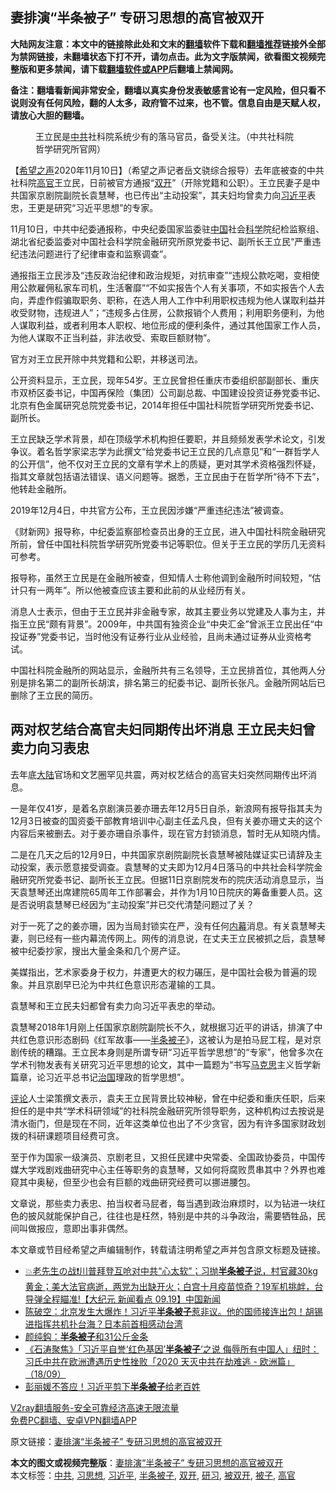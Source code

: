 <h2>妻排演“半条被子” 专研习思想的高官被双开</h2> <p class="notice"><b>大陆网友注意：本文中的链接除此处和文末的<a href="https://github.com/bannedbook/fanqiang" >翻墙</a>软件下载和<a href="https://github.com/killgcd/justmysocks/blob/master/README.md">翻墙推荐</a>链接外全部为禁网链接，未翻墙状态下打不开，请勿点击。此为文字版禁闻，欲看图文视频完整版和更多禁闻，请下载<a href="https://github.com/bannedbook/fanqiang">翻墙软件或APP</a>后翻墙上禁闻网。</p><p>备注：翻墙看新闻非常安全，翻墙以真实身份发表敏感言论有一定风险，但只看不说则没有任何风险，翻的人太多，政府管不过来，也不管。信息自由是天赋人权，请放心大胆的翻墙。</b></p>  <div class="entry"> <figure><figcaption>王立民是<a href="https://www.bannedbook.org/bnews/tag/%e4%b8%ad%e5%85%b1/" class="st_tag internal_tag" rel="tag" title="标签 中共 下的日志">中共</a>社科院系统少有的落马官员，备受关注。（中共社科院哲学研究所官网）</figcaption></figure> <p>【<span class='wp_keywordlink_affiliate'><a href="https://www.soundofhope.org" title="希望之声" target="_blank">希望之声</a></span>2020年11月10日】（希望之声记者岳文骁综合报导）去年底被查的中共社科院<a href="https://www.bannedbook.org/bnews/tag/%E9%AB%98%E5%AE%98/" class="st_tag internal_tag" rel="tag" title="标签 高官 下的日志">高官</a>王立民，日前被官方通报“<a href="https://www.bannedbook.org/bnews/tag/%E5%8F%8C%E5%BC%80/" class="st_tag internal_tag" rel="tag" title="标签 双开 下的日志">双开</a>”（开除党籍和公职）。王立民妻子是中共国家京剧院副院长袁慧琴，也已传出“主动投案”，其夫妇均曾卖力向<a href="https://www.bannedbook.org/bnews/tag/%e4%b9%a0%e8%bf%91%e5%b9%b3/" class="st_tag internal_tag" rel="tag" title="标签 习近平 下的日志">习近平</a>表忠，王更是研究“习近平思想”的专家。</p> <p>11月10日，中共中纪委通报称，中央纪委国家监委驻<span class='wp_keywordlink_affiliate'><a href="https://www.bannedbook.org/" title="中国" target="_blank">中国</a></span>社会<span class='wp_keywordlink'><a href="https://www.bannedbook.org/forum11/topic309.html" title="禁片：“科学”的棍子" target="_blank">科学</a></span>院纪检监察组、湖北省纪委监委对中国社会科学院金融研究所原党委书记、副所长王立民“严重违纪违法问题进行了纪律审查和监察调查”。</p> <p>通报指王立民涉及“违反政治纪律和政治规矩，对抗审查”“违规公款吃喝，变相使用公款雇佣私家车司机，生活奢靡”“不如实报告个人有关事项，不如实报告个人去向，弄虚作假骗取职务、职称，在选人用人工作中利用职权违规为他人谋取利益并收受财物，违规进人”；“违规多占住房，公款报销个人费用；利用职务便利，为他人谋取利益，或者利用本人职权、地位形成的便利条件，通过其他国家工作人员，为他人谋取不正当利益，非法收受、索取巨额财物”。</p> <p>官方对王立民开除中共党籍和公职，并移送司法。</p> <p>公开资料显示，王立民，现年54岁。王立民曾担任重庆市委组织部副部长、重庆市双桥区委书记，中国再保险（集团）公司副总裁、中国建设投资证券党委书记、北京有色金属研究总院党委书记，2014年担任中国社科院哲学研究所党委书记、副所长。</p>  <p>王立民缺乏学术背景，却在顶级学术机构担任要职，并且频频发表学术论文，引发争议。着名哲学家梁志学为此撰文“给党委书记王立民的几点意见”和“一群哲学人的公开信”，他不仅对王立民的文章有学术上的质疑，更对其学术资格强烈怀疑，指其文章就包括语法错误、语义问题等。据悉，王立民由于在哲学所“待不下去”，他转赴金融所。</p> <p>2019年12月4日，中共官方公布，王立民因涉嫌“严重违纪违法”被调查。</p> <p>《财新网》报导称，中纪委监察部检查员出身的王立民，进入中国社科院金融研究所前，曾任中国社科院哲学研究所党委书记等职位。但关于王立民的学历几无资料可参考。</p> <p>报导称，虽然王立民是在金融所被查，但知情人士称他调到金融所时间较短，“估计只有一两年”。所以他被查应该主要和此前的从业经历有关。</p> <p>消息人士表示，但由于王立民并非金融专家，故其主要业务以党建及人事为主，并指王立民“颇有背景”。2009年，中共国有独资企业“中央汇金”曾派王立民出任“中投证券”党委书记，当时他没有证券行业从业经验，且尚未通过证券从业资格考试。</p>  <p>中国社科院金融所的网站显示，金融所共有三名领导，王立民排首位，其他两人分别是排名第二的副所长胡滨，排名第三的纪委书记、副所长张凡。金融所网站后已删除了王立民的简历。</p> <h2><strong>两对权艺结合高官夫妇同期传出坏消息 王立民夫妇曾卖力向习表忠</strong></h2> <p>去年底<span class='wp_keywordlink_affiliate'><a href="https://www.bannedbook.org/" title="大陆" target="_blank">大陆</a></span>官场和文艺圈罕见共震，两对权艺结合的高官夫妇突然同期传出坏消息。</p> <p>一是年仅41岁，是着名京剧演员姜亦珊去年12月5日自杀，新浪网有报导指其夫为12月3日被查的国资委干部教育培训中心副主任孟凡良，但有关姜亦珊丈夫的这个内容后来被删去。对于姜亦珊自杀事件，现在官方封锁消息，暂时无从知晓内情。</p> <p>二是在几天之后的12月9日，中共国家京剧院副院长袁慧琴被陆媒证实已请辞及主动投案，表示愿意接受调查。袁慧琴的丈夫即为12月4日落马的中共社会科学院金融研究所党委书记、副所长王立民。但据11日京剧院发布的院庆活动消息显示，当天袁慧琴还出席建院65周年工作部署会，并作为1月10日院庆的筹备重要人员。这是否说明袁慧琴已经因为“主动投案”并已交代清楚问题过了关？</p> <p>对于一死了之的姜亦珊，因为当局封锁实在严，没有任何<span class='wp_keywordlink_affiliate'><a href="https://www.bannedbook.org/bnews/ccpdope/" title="中共高层内幕" target="_blank">内幕</a></span>消息。有关袁慧琴夫妻，则已经有一些内幕流传网上。网传的消息说，在丈夫王立民被抓之后，袁慧琴被中纪委抄家，搜出大量金条和几个房产证。</p>  <p>美媒指出，艺术家委身于权力，并遭更大的权力碾压，是中国社会极为普遍的现象。并且京剧早已沦为中共红色意识形态灌输的工具。</p> <p>袁慧琴和王立民夫妇都曾有卖力向习近平表忠的举动。</p> <p>袁慧琴2018年1月刚上任国家京剧院副院长不久，就根据习近平的讲话，排演了中共红色意识形态剧码《红军故事——<a href="https://www.bannedbook.org/bnews/tag/%E5%8D%8A%E6%9D%A1%E8%A2%AB%E5%AD%90/" class="st_tag internal_tag" rel="tag" title="标签 半条被子 下的日志">半条被子</a>》，这被认为是拍马屁工程，是对京剧传统的糟蹋。王立民本身则是所谓专研“习近平哲学思想”的“专家”，他曾多次在学术刊物发表有关研究习近平思想的论文，其中一篇题为“书写<span class='wp_keywordlink'><a href="https://www.bannedbook.org/forum2/topic105.html" title="《马克思的成魔之路》" target="_blank">马克思</a></span>主义哲学新篇章，论习近平总书记<span class='wp_keywordlink'><a href="https://www.bannedbook.org/forum24/topic8925.html" title="《治国大道》" target="_blank">治国</a></span>理政的哲学思想”。</p> <p><span class='wp_keywordlink_affiliate'><a href="https://www.bannedbook.org/bnews/comments/" title="新闻评论" target="_blank">评论</a></span>人士梁策撰文表示，袁夫王立民背景比较神秘，曾在中纪委和重庆任职，后来担任的是中共“学术科研领域”的社科院金融研究所领导职务，这种机构过去按说是清水衙门，但是现在不同，近年这类单位也出了不少贪官，因为有许多国家财政划拨的科研课题项目经费可贪。</p> <p>至于作为国家一级演员、京剧老旦，又担任民建中央常委、全国政协委员，中国传媒大学戏剧戏曲研究中心主任等职务的袁慧琴，又如何将腐败贯串其中？外界也难窥其中奥秘，但至少也会有巨额的戏曲研究经费可以挪进腰包。</p>  <p>文章说，那些卖力表忠、拍当权者马屁者，每当遇到政治麻烦时，以为钻进一块红色的披风就能保护自己，往往也是枉然，特别是中共的斗争政治，需要牺牲品，民间叫做报应，意即出事非偶然。</p> <p>本文章或节目经希望之声编辑制作，转载请注明希望之声并包含原文标题及链接。</p> <ul class='op-related-articles' title='相关阅读'> <li><a href='https://www.bannedbook.org/bnews/bannedvideo/20200920/1399726.html' target='_blank'>💥老先生の战❗️川普拜登互呛对中共“心太软”；习抛<b>半条被子</b>说，村官藏30kg黄金；美大法官病逝，两党为出缺开火；白宫十月疫苗惊奇？19军机挑衅，台导弹全程瞄准!【大纪元 新闻看点 09.19】中国新闻</a></li> <li><a href='https://www.bannedbook.org/bnews/bannedvideo/20200920/1399662.html' target='_blank'>陈破空：北京发生大爆炸！习近平<b>半条被子</b>惹非议。他的国师接连出包！胡锡进指挥共机扑台海？日本前首相感动台湾</a></li> <li><a href='https://www.bannedbook.org/bnews/comments/20200919/1399122.html' target='_blank'>颜纯鈎：<b>半条被子</b>和31公斤金条</a></li> <li><a href='https://www.bannedbook.org/bnews/bannedvideo/20200919/1399115.html' target='_blank'>《石涛聚焦》「习近平自誉‘红色基因’<b>半条被子</b>‘之说 侮辱所有中国人」纽时：习氏中共在欧洲遭遇历史性挫败「2020 天灭中共在劫难逃 - 欧洲篇」（18/09）</a></li> <li><a href='https://www.bannedbook.org/bnews/baitai/20190530/1135641.html' target='_blank'>彭丽媛不答应！习近平剪下<b>半条被子</b>给老百姓</a></li> </ul> <p class="texttj"> <a href="https://www.bannedbook.org/forum23/topic22702.html" target="_blank">V2ray翻墙服务-安全可靠经济高速无限流量</a><br/> <a href="https://github.com/bannedbook/fanqiang/wiki/%E7%A6%81%E9%97%BB%E7%BD%91%E5%AE%89%E5%8D%93%E7%BF%BB%E5%A2%99%E6%96%B0%E9%97%BBAPP" target="_blank">免费PC翻墙、安卓VPN翻墙APP</a></p><p>原文链接：<a class="src_link"  href="https://www.soundofhope.org/post/441499" target="_blank">妻排演“半条被子” 专研习思想的高官被双开</a></p><a name='sharetosocial'></a>       <div><b>本文的图文或视频完整版</b>：<a href='https://www.bannedbook.org/bnews/comments/20201111/1429239.html'>妻排演“半条被子” 专研习思想的高官被双开</a></div>  </div><!--END ENTRY--> <div class="postfooter"> <div>本文标签：<a href="https://www.bannedbook.org/bnews/tag/%e4%b8%ad%e5%85%b1/" rel="tag">中共</a>, <a href="https://www.bannedbook.org/bnews/tag/%E4%B9%A0%E6%80%9D%E6%83%B3/" rel="tag">习思想</a>, <a href="https://www.bannedbook.org/bnews/tag/%e4%b9%a0%e8%bf%91%e5%b9%b3/" rel="tag">习近平</a>, <a href="https://www.bannedbook.org/bnews/tag/%E5%8D%8A%E6%9D%A1%E8%A2%AB%E5%AD%90/" rel="tag">半条被子</a>, <a href="https://www.bannedbook.org/bnews/tag/%E5%8F%8C%E5%BC%80/" rel="tag">双开</a>, <a href="https://www.bannedbook.org/bnews/tag/%E7%A0%94%E4%B9%A0/" rel="tag">研习</a>, <a href="https://www.bannedbook.org/bnews/tag/%E8%A2%AB%E5%8F%8C%E5%BC%80/" rel="tag">被双开</a>, <a href="https://www.bannedbook.org/bnews/tag/%E8%A2%AB%E5%AD%90/" rel="tag">被子</a>, <a href="https://www.bannedbook.org/bnews/tag/%E9%AB%98%E5%AE%98/" rel="tag">高官</a></div>  </div><!--END POSTFOOTER--> 